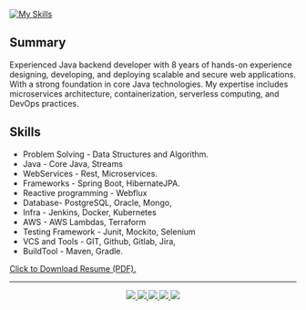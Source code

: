 [![My Skills](https://skillicons.dev/icons?i=java,spring,aws,idea&theme=dark)](https://skillicons.dev)

## Summary
Experienced Java backend developer with 8 years of hands-on experience designing, developing, and deploying scalable and secure web applications. With a strong foundation in core Java technologies. My expertise includes microservices architecture, containerization, serverless computing, and DevOps practices. 

## Skills
- Problem Solving - Data Structures and Algorithm.
- Java - Core Java, Streams
- WebServices - Rest, Microservices.
- Frameworks - Spring Boot, HibernateJPA.
- Reactive programming - Webflux
- Database- PostgreSQL, Oracle, Mongo, 
- Infra - Jenkins, Docker, Kubernetes
- AWS - AWS Lambdas, Terraform
- Testing Framework - Junit, Mockito, Selenium
- VCS and Tools - GIT, Github, Gitlab, Jira, 
- BuildTool - Maven, Gradle.


<a href="Resume-Carlos-Dario-Castaneda-Mendoza.pdf" download>Click to Download Resume (PDF).</a>

<hr>

<div id="badges" align="center"><small>
  <a href="https://www.linkedin.com/in/carlos-dario-casta%C3%B1eda-mendoza-12735925/">
    <img src="https://img.shields.io/badge/Linkedin-0077B5?style=for-the-badge&logo=Linkedin&logoColor=ffffff">
  </a>
  <a href="mailto:dario20049@gmail.com">
    <img src="https://img.shields.io/badge/Gmail-D44638?style=for-the-badge&logo=gmail&logoColor=ffffff">
  </a>
  <a href="https://medium.com/@dario_85947">
    <img src="https://img.shields.io/badge/Medium-000000?style=for-the-badge&logo=Medium">
  </a>
  <a href="https://leetcode.com/u/DarioCM/">
    <img src="https://img.shields.io/badge/LeetCode-000000?style=for-the-badge&logo=LeetCode&logoColor=#d16c06">
  </a>
  <a href="https://github.com/DarioCM/">
    <img src="https://img.shields.io/badge/GitHub-000000?style=for-the-badge&logo=GitHub&logoColor=#d16c06">
  </a>
</small>
</div>
